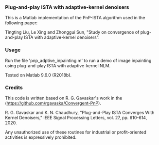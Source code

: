 
### Plug-and-play ISTA with adaptive-kernel denoisers

This is a Matlab implementation of the PnP-ISTA algorithm used in the following paper:

Tingting Liu, Le Xing and Zhonggui Sun, "Study on convergence of plug-and-play ISTA with adaptive-kernel denoisers".


### Usage
Run the file 'pnp_adptive_inpainting.m' to run a demo of image inpainting using plug-and-play ISTA with adaptive-kernel NLM.

Tested on Matlab 9.6.0 (R2018b).

### Credits
This code is written based on R. G. Gavaskar's  work in the (https://github.com/rgavaska/Convergent-PnP).

R. G. Gavaskar and K. N. Chaudhury, "Plug-and-Play ISTA Converges With Kernel Denoisers," IEEE Signal Processing Letters, vol. 27, pp. 610-614, 2020.

Any unauthorized use of these routines for industrial or profit-oriented activities is expressively prohibited.
